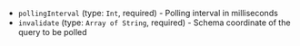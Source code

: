 
* `pollingInterval` (type: `Int`, required) - Polling interval in milliseconds
* `invalidate` (type: `Array of String`, required) - Schema coordinate of the query to be polled